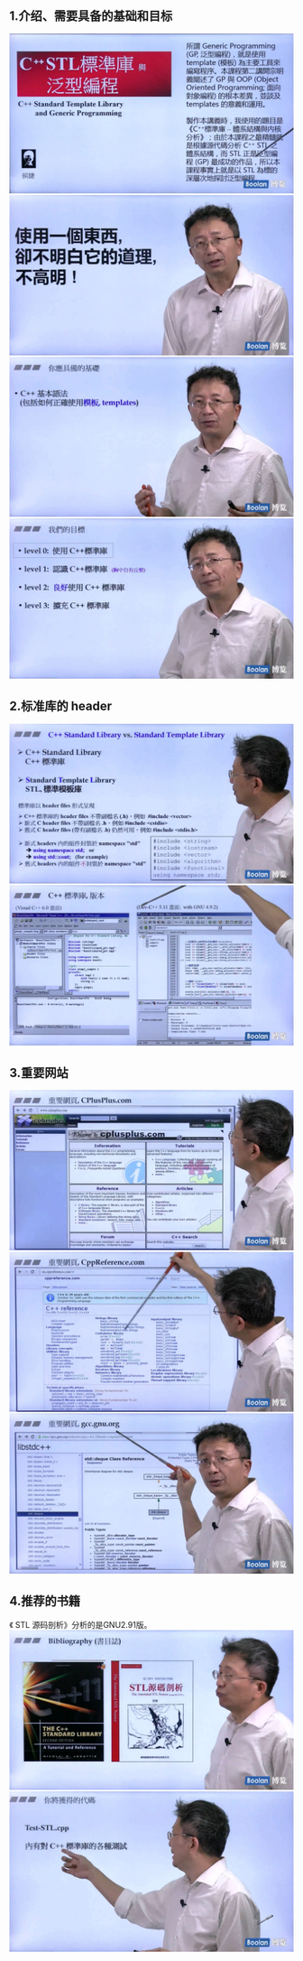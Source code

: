 ## 1.介绍、需要具备的基础和目标
![](attachments/1.1.1认识headers、版本、重要资源.jpg)
![](attachments/1.1.2认识headers、版本、重要资源.jpg)
![](attachments/1.1.3认识headers、版本、重要资源.jpg)
![](attachments/1.1.4认识headers、版本、重要资源.jpg)
  
## 2.标准库的 header
![](attachments/1.2.1认识headers、版本、重要资源.jpg)
![](attachments/1.2.2认识headers、版本、重要资源.jpg)
  
## 3.重要网站
![](attachments/1.3.1认识headers、版本、重要资源.jpg)
![](attachments/1.3.2认识headers、版本、重要资源.jpg)
![](attachments/1.3.3认识headers、版本、重要资源.jpg)
  
## 4.推荐的书籍
《 STL 源码剖析》分析的是GNU2.91版。
![](attachments/1.4.1认识headers、版本、重要资源.jpg)
![](attachments/1.4.2认识headers、版本、重要资源.jpg)